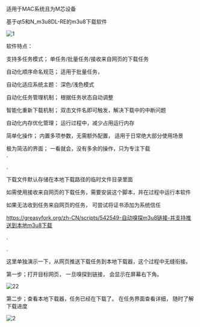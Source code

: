 适用于MAC系统且为M芯设备

基于qt5和N_m3u8DL-RE的m3u8下载软件

![1](https://github.com/user-attachments/assets/bc8ad158-d5f6-4e79-a69e-9992f3e1c175)


 
软件特点：  

支持多任务模式； 单任务/批量任务/接收来自网页的下载任务   

自动化顺序命名规范； 适用于批量任务，

自动化适应系统主题： 深色/浅色模式 

自动化任务管理机制； 根据任务状态自动调整    

智能化重新下载机制； 双击文件名即可触发，解决下载中的中断问题 

自动化内存优化管理； 运行过程中，减少占用运行内存

简单化操作； 内置多项参数，无需额外配置， 适用于日常绝大部分使用场景 

极为简洁的界面； 一看就会，没有多余的操作，只为专注下载  
. 
 
.  

下载文件默认存储在本地下载路径的临时文件目录里面 

如需使用接收来自网页的下载任务，需要安装这个脚本，并在过程中运行本软件 

如果无法收到任务来自网页的任务， 可尝试将证书添加为系统信任

https://greasyfork.org/zh-CN/scripts/542549-自动嗅探m3u8链接-并支持推送到本地m3u8下载  

. 

. 

这里单独演示一下，从网页推送下载任务到本地下载器，这个过程中无缝衔接。

第一步；打开目标网页， 一旦嗅探到链接， 会显示在屏幕右下角。 

![22](https://github.com/user-attachments/assets/9334f383-bd5c-43bc-805c-2bc5ed0e4e6d)

第二步；查看本地下载器，任务已经在下载了。 在任务界面查看详细， 随时了解下载进度

![2](https://github.com/user-attachments/assets/75bb16cf-eaa7-45d9-b6c0-4cf61db623ba)





